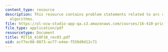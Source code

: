 ```yaml
---
content_type: resource
description: This resource contains problem statements related to arc consistency
  algorithms.
file: https://ol-ocw-studio-app-qa.s3.amazonaws.com/courses/16-410-principles-of-autonomy-and-decision-making-fall-2010/acf7ec080873ac77e4eef559d0d12c71_MIT16_410F10_rec03.pdf
file_type: application/pdf
resourcetype: Document
title: MIT16_410F10_rec03.pdf
uid: acf7ec08-0873-ac77-e4ee-f559d0d12c71
---
```

